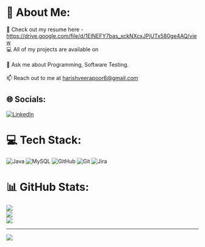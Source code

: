 
# 💫 About Me:
📑 Check out my resume here -https://drive.google.com/file/d/1ElNEFY7bas_xckNXcxJPjUTx580ge4AQ/view<br>💻 All of my projects are available on<br><br>💬 Ask me about Programming, Software Testing.<br><br>📫 Reach out to me at harishveerapoor6@gmail.com


## 🌐 Socials:
[![LinkedIn](https://img.shields.io/badge/LinkedIn-%230077B5.svg?logo=linkedin&logoColor=white)](https://linkedin.com/in/www.linkedin.com/in/hareesh-veerapoor-4b4835220) 

# 💻 Tech Stack:
![Java](https://img.shields.io/badge/java-%23ED8B00.svg?style=flat&logo=openjdk&logoColor=white) ![MySQL](https://img.shields.io/badge/mysql-4479A1.svg?style=flat&logo=mysql&logoColor=white) ![GitHub](https://img.shields.io/badge/github-%23121011.svg?style=flat&logo=github&logoColor=white) ![Git](https://img.shields.io/badge/git-%23F05033.svg?style=flat&logo=git&logoColor=white) ![Jira](https://img.shields.io/badge/jira-%230A0FFF.svg?style=flat&logo=jira&logoColor=white)
# 📊 GitHub Stats:
![](https://github-readme-stats.vercel.app/api?username=Harishveerapoor&theme=city_light&hide_border=false&include_all_commits=false&count_private=false)<br/>
![](https://github-readme-streak-stats.herokuapp.com/?user=Harishveerapoor&theme=city_light&hide_border=false)<br/>
![](https://github-readme-stats.vercel.app/api/top-langs/?username=Harishveerapoor&theme=city_light&hide_border=false&include_all_commits=false&count_private=false&layout=compact)

---
[![](https://visitcount.itsvg.in/api?id=Harishveerapoor&icon=0&color=0)](https://visitcount.itsvg.in)

<!-- Proudly created with GPRM ( https://gprm.itsvg.in ) -->
